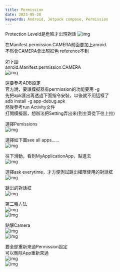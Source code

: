 ```yaml
---
title: Permission
date: 2023-05-28
keywords: Android, Jetpack compose, Permission
---
```

Protection Leveld是危險才出現對話
![img]({{site.imgurl}}/compose/permission1.png)  

在Manifest.permission.CAMERA前面要加上anroid.  
不然會CAMERA會出現紅色 reference不到  

如下圖  
anroid.Manifest.permission.CAMERA  
![img]({{site.imgurl}}/compose/permission2.png)  

還要參考ADB設定  
官方說，要讓模擬器有permission的功能要用 -g  
先把apk匯出再透過下面指令安裝，以後就不用這樣了  
adb install -g app-debug.apk  
然後參考run Activity文件  
打開模擬器，想辦法把Setting弄出來(到主頁從下往上拉)  

選擇Pemissions    
![img]({{site.imgurl}}/compose/permission3.png)  

選擇如下圖see all apps......  
![img]({{site.imgurl}}/compose/permission4.png)  

往下滑動，看到MyApplicationApp，點進去  
![img]({{site.imgurl}}/compose/permission5.png)  

選擇ask everytime，才方便測試跳出權限使用的對話框  
![img]({{site.imgurl}}/compose/permission6.png)  

跳出的對話框  
![img]({{site.imgurl}}/compose/permission7.png)  

第二種方法  
![img]({{site.imgurl}}/compose/permission8.png)  
![img]({{site.imgurl}}/compose/permission9.png)  

點擊Camera  
![img]({{site.imgurl}}/compose/permission10.png)  
![img]({{site.imgurl}}/compose/permission11.png) 

要全部重新來過Permission設定  
可以刪除App重新來過  
![img]({{site.imgurl}}/compose/permission12.png)  
![img]({{site.imgurl}}/compose/permission13.png)  